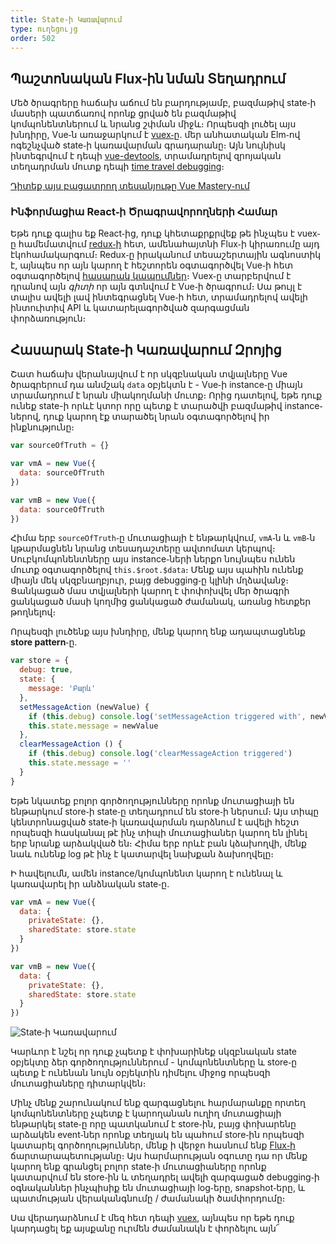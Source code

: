 ```yaml
---
title: State֊ի Կառավարում
type: ուղեցույց
order: 502
---
```


## Պաշտոնական Flux֊ին նման Տեղադրում

Մեծ ծրագրերը հաճախ աճում են բարդությամբ, բազմաթիվ state֊ի մասերի պատճառով որոնք ցրված են բազմաթիվ կոմպոնենտներում և նրանց շփման միջև։ Որպեսզի լուծել այս խնդիրը, Vue֊ն առաջարկում է [vuex֊ը](https://github.com/vuejs/vuex)․ մեր անհատական Elm֊ով ոգեշնչված state֊ի կառավարման գրադարանը։ Այն նույնիսկ ինտեգրվում է դեպի [vue-devtools](https://github.com/vuejs/vue-devtools), տրամադրելով զրոյական տեղադրման մուտք դեպի [time travel debugging](https://raw.githubusercontent.com/vuejs/vue-devtools/master/media/demo.gif)։

<div class="vue-mastery"><a href="https://www.vuemastery.com/courses/mastering-vuex/intro-to-vuex/" target="_blank" rel="sponsored noopener" title="Vuex֊ի Դաս">Դիտեք այս բացատրող տեսանյութը Vue Mastery֊ում</a></div>

### Ինֆորմացիա React֊ի Ծրագրավորողների Համար

Եթե դուք գալիս եք React֊ից, դուք կհետաքրքրվեք թե ինչպես է vuex֊ը համեմատվում [redux֊ի](https://github.com/reactjs/redux) հետ, ամենահայտնի Flux֊ի կիրառումը այդ էկոհամակարգում։ Redux֊ը իրականում տեսաշերտային ագնոստիկ է, այնպես որ այն կարող է հեշտորեն օգտագործվել Vue֊ի հետ օգտագործելով [հասարակ կապումներ](https://classic.yarnpkg.com/en/packages?q=redux%20vue&p=1)։ Vuex֊ը տարբերվում է դրանով այն _գիտի_ որ այն գտնվում է Vue֊ի ծրագրում։ Սա թույլ է տալիս ավելի լավ ինտեգրացնել Vue֊ի հետ, տրամադրելով ավելի ինտուիտիվ API և կատարելագործված զարգացման փորձառություն։

## Հասարակ State֊ի Կառավարում Զրոյից

Շատ հաճախ վերանայվում է որ սկզբնական տվյալները Vue ծրագրերում դա անմշակ `data` օբյեկտն է - Vue֊ի instance֊ը միայն տրամադրում է նրան միակողմանի մուտք։ Որից դատելով, եթե դուք ունեք state-ի որևէ կտոր որը պետք է տարածվի բազմաթիվ instance֊ներով, դուք կարող էք տարածել նրան օգտագործելով իր ինքնությունը։

``` js
var sourceOfTruth = {}

var vmA = new Vue({
  data: sourceOfTruth
})

var vmB = new Vue({
  data: sourceOfTruth
})
```

Հիմա երբ `sourceOfTruth`֊ը մուտացիայի է ենթարկվում, `vmA`֊ն և `vmB`֊ն կթարմացնեն նրանց տեսադաշտերը ավտոմատ կերպով։ Սուբկոմպոնենտները այս instance֊ների ներքո նույնպես ունեն մուտք օգտագործելով `this.$root.$data`։ Մենք այս պահին ունենք միայն մեկ սկզբնաղբյուր, բայց debugging֊ը կլինի մղձավանջ։ Ցանկացած մաս տվյալների կարող է փոփոխվել մեր ծրագրի ցանկացած մասի կողմից ցանկացած ժամանակ, առանց հետքեր թողնելով։

Որպեսզի լուծենք այս խնդիրը, մենք կարող ենք ադապտացնենք **store pattern**֊ը․

``` js
var store = {
  debug: true,
  state: {
    message: 'Բարև'
  },
  setMessageAction (newValue) {
    if (this.debug) console.log('setMessageAction triggered with', newValue)
    this.state.message = newValue
  },
  clearMessageAction () {
    if (this.debug) console.log('clearMessageAction triggered')
    this.state.message = ''
  }
}
```

Եթե նկատեք բոլոր գործողությունները որոնք մուտացիայի են ենթարկում store֊ի state֊ը տեղադրում են store֊ի ներսում։ Այս տիպը կենտրոնացված state֊ի կառավարման դարձնում է ավելի հեշտ որպեսզի հասկանալ թէ ինչ տիպի մուտացիաներ կարող են լինել երբ նրանք արձակված են։ Հիմա երբ որևէ բան կձախողվի, մենք նաև ունենք log թէ ինչ է կատարվել նախքան ձախողվելը։

Ի հավելումն, ամեն instance/կոմպոնենտ կարող է ունենալ և կառավարել իր անձնական state֊ը․

``` js
var vmA = new Vue({
  data: {
    privateState: {},
    sharedState: store.state
  }
})

var vmB = new Vue({
  data: {
    privateState: {},
    sharedState: store.state
  }
})
```

![State֊ի Կառավարում](/images/state.png)

<p class="tip">Կարևոր է նշել որ դուք չպետք է փոխարինեք սկզբնական state օբյեկտը ձեր գործողություններում - կոմպոնենտները և store֊ը պետք է ունենան նույն օբյեկտին դիմելու միջոց որպեսզի մուտացիաները դիտարկվեն։</p>

Մինչ մենք շարունակում ենք զարգացնելու հարմարանքը որտեղ կոմպոնենտները չպետք է կարողանան ուղիղ մուտացիայի ենթարկել state֊ը որը պատկանում է store֊ին, բայց փոխարենը արձակեն event֊ներ որոնք տեղյակ են պահում store֊ին որպեսզի կատարել գործողություններ, մենք ի վերջո հասնում ենք [Flux֊ի](https://facebook.github.io/flux/) ճարտարապետությանը։ Այս հարմարության օգուտը դա որ մենք կարող ենք գրանցել բոլոր state֊ի մուտացիաները որոնք կատարվում են store֊ին և տեղադրել ավելի զարգացած debugging֊ի օգնականներ ինչպիսիք են մուտացիայի log֊երը, snapshot֊երը, և պատմության վերականգնումը / ժամանակի ծամփորդումը։

Սա վերադարձնում է մեզ հետ դեպի [vuex](https://github.com/vuejs/vuex), այնպես որ եթե դուք կարդացել եք այսքանը ուրմեն ժամանակն է փորձելու այն՜
